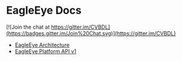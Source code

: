 # EagleEye Docs

[![Join the chat at https://gitter.im/CVBDL](https://badges.gitter.im/Join%20Chat.svg)](https://gitter.im/CVBDL)

* [EagleEye Architecture](./architecture/architecture.md)
* [EagleEye Platform API v1](./rest-api/rest-api.md)
